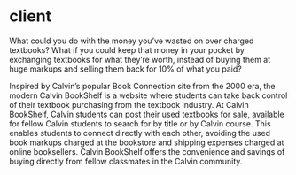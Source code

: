 # client
What could you do with the money you’ve wasted on over charged textbooks? What if you could keep that money in your pocket by exchanging textbooks for what they’re worth, instead of buying them at huge markups and selling them back for 10% of what you paid?

Inspired by Calvin’s popular Book Connection site from the 2000 era, the modern Calvin BookShelf is a website where students can take back control of their textbook purchasing from the textbook industry. At Calvin BookShelf, Calvin students can post their used textbooks for sale, available for fellow Calvin students to search for by title or by Calvin course. This enables students to connect directly with each other, avoiding the used book markups charged at the bookstore and shipping expenses charged at online booksellers. Calvin BookShelf offers the convenience and savings of buying directly from fellow classmates in the Calvin community.

